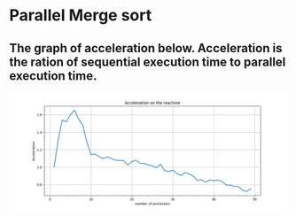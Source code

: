 # Parallel Merge sort
## The graph of acceleration below. Acceleration is the ration of sequential execution time to parallel execution time.

![Acceleration](Acceleration.png)
